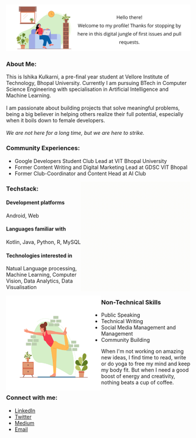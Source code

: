 


<!--
**Ishika13/ishika13** is a ✨ _special_ ✨ repository because its `README.md` (this file) appears on your GitHub profile.

--> 
![Ishika13](Hello_there.svg)
### About Me:<br>
This is Ishika Kulkarni, a pre-final year student at Vellore Institute of Technology, Bhopal University. Currently I am pursuing BTech in Computer Science Engineering with specialisation in Artificial Intelligence and Machine Learning.
<br>  
I am passionate about building projects that solve meaningful problems, being a big believer in helping others realize their full potential, especially when it boils down to female developers.  
<br>
*We are not here for a long time, but we are here to strike.* 



### Community Experiences:
<ul>
<li>Google Developers Student Club Lead at VIT Bhopal University </li>
<li>Former Content Writing and Digital Marketing Lead at GDSC VIT Bhopal </li>
<li>Former Club-Coordinator and Content Head at AI Club </li>
</ul>

<img src = "https://github.com/Ishika13/ishika13/blob/main/coffee.gif" width = "300px" height = "300px" align = right>

### Techstack:

#### Development platforms
Android, Web
#### Languages familiar with
Kotlin, Java, Python, R, MySQL
#### Technologies interested in
Natual Language processing, Machine Learning, Computer Vision, Data Analytics, Data Visualisation

<img src = "https://github.com/Ishika13/ishika13/blob/main/yoga.svg" width = "260px" height = "260px" align = left>

### Non-Technical Skills
<ul>
 <li> Public Speaking </li>
 <li> Technical Writing</li>
 <li> Social Media Management and Management</li>
 <li> Community Building </li>
</ul>

When I'm not working on amazing new ideas, I find time to read, write or do yoga to free my mind and keep my body fit. But when I need a good boost of energy and creativity, nothing beats a cup of coffee.
<br>

### Connect with me:
<ul>
 <li> <a href="https://www.linkedin.com/in/ishikakulkarni/"> LinkedIn </a></li>  
<li><a href="https://twitter.com/KulkarniIshika"> Twitter </a></li>  
<li><a href="https://medium.com/@ishika-kulkarni"> Medium </a> </li>
<li><a href="ishikakulkarni2@gmail.com"> Email </a></li>
</ul>



